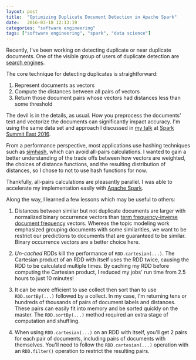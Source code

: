 ```yaml
---
layout: post
title:  "Optimizing Duplicate Document Detection in Apache Spark"
date:   2016-03-18 12:13:19
categories: "software engineering"
tags: ["software engineering", "spark", "data science"]
---
```

Recently, I've been working on detecting duplicate or near duplicate documents.  One of the visible group of users of duplicate detection are [search engines](http://cs.brown.edu/courses/cs253/papers/nearduplicate.pdf).

The core technique for detecting duplicates is straightforward:

1. Represent documents as vectors
2. Compute the distances between all pairs of vectors
3. Return those document pairs whose vectors had distances less than some threshold

The devil is in the details, as usual.  How you preprocess the documents' text and vectorize the documents can significantly impact accuracy. I'm using the same data set and approach I discussed in [my talk](/conferences/2016/02/17/spark-summit-east-2016.html) at [Spark Summit East 2016](https://spark-summit.org/east-2016/).

From a performance perspective, most applications use hashing techniques such as [simhash](http://www2007.org/papers/paper215.pdf), which can avoid all-pairs calculations.  I wanted to gain a better understanding of the trade offs between how vectors are weighted, the choices of distance functions, and the resulting distribution of distances, so I chose to not to use hash functions for now.

Thankfully, all-pairs calculations are pleasantly parallel. I was able to accelerate my implementation easily with [Apache Spark](http://spark.apache.org/).

Along the way, I learned a few lessons which may be useful to others:

1. Distances between similar but not duplicate documents are larger with normalized binary occurrence vectors than [term frequency-inverse document frequency](https://en.wikipedia.org/wiki/Tf%E2%80%93idf) vectors.  Whereas the topic modeling work emphasized grouping documents with some similarities, we want to be restrict our predictions to documents that are guaranteed to be similar.  Binary occurrence vectors are a better choice here.

2. *Un-cached* RDDs kill the performance of `RDD.cartesian(...)`.  The Cartesian product of an RDD with itself uses the RDD twice, causing the RDD to be calculated multiple times. By caching my RDD before computing the Cartesian product, I reduced my jobs' run time from 2.5 hours to just 10 minutes!

3. It can be more efficient to use collect then sort than to use `RDD.sortBy(...)` followed by a collect.  In my case, I'm returning tens or hundreds of thousands of pairs of document labels and distances.  These pairs can easily fit into memory and be sorted quickly on the master. The `RDD.sortBy(...)` method required an extra stage of computation and shuffling.

4. When using `RDD.cartesian(...)` on an RDD with itself, you'll get 2 pairs for each pair of documents, including pairs of documents with themselves.  You'll need to follow the `RDD.cartesian(...)` operation with an `RDD.filter()` operation to restrict the resulting pairs.
